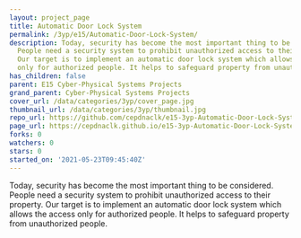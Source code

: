 ```yaml
---
layout: project_page
title: Automatic Door Lock System
permalink: /3yp/e15/Automatic-Door-Lock-System/
description: Today, security has become the most important thing to be considered.
  People need a security system to prohibit unauthorized access to their property.
  Our target is to implement an automatic door lock system which allows the access
  only for authorized people. It helps to safeguard property from unauthorized people.
has_children: false
parent: E15 Cyber-Physical Systems Projects
grand_parent: Cyber-Physical Systems Projects
cover_url: /data/categories/3yp/cover_page.jpg
thumbnail_url: /data/categories/3yp/thumbnail.jpg
repo_url: https://github.com/cepdnaclk/e15-3yp-Automatic-Door-Lock-System
page_url: https://cepdnaclk.github.io/e15-3yp-Automatic-Door-Lock-System
forks: 0
watchers: 0
stars: 0
started_on: '2021-05-23T09:45:40Z'
---
```


Today, security has become the most important thing to be considered. People need a security system to prohibit unauthorized access to their property. Our target is to implement an automatic door lock system which allows the access only for authorized people. It helps to safeguard property from unauthorized people.